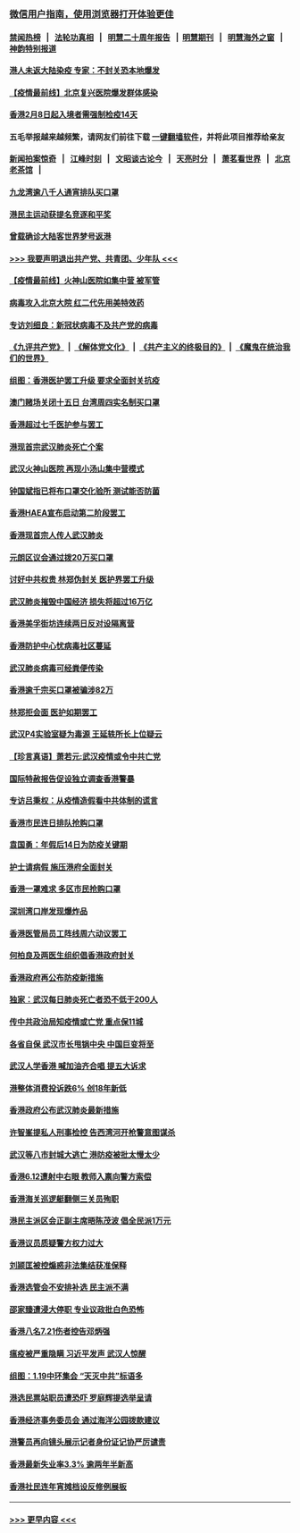 ### [微信用户指南，使用浏览器打开体验更佳](https://github.com/gfw-breaker/banned-news1/blob/master/indexes/wechat-guide.md?t=0)
#### [禁闻热榜](热点新闻.md?t=0)  &nbsp;&nbsp;|&nbsp;&nbsp; [法轮功真相](https://github.com/gfw-breaker/truth/blob/master/README.md?t=0) &nbsp;&nbsp;|&nbsp;&nbsp; [明慧二十周年报告](https://github.com/gfw-breaker/mh-reports/blob/master/README.md?t=0) &nbsp;&nbsp;|&nbsp;&nbsp;[明慧期刊](https://github.com/gfw-breaker/mh-qikan) &nbsp;&nbsp;|&nbsp;&nbsp; [明慧海外之窗](https://github.com/gfw-breaker/mh-news/blob/master/README.md?t=0) &nbsp;&nbsp;|&nbsp;&nbsp; [神韵特别报道](https://github.com/gfw-breaker/mh-news/blob/master/shenyun.md?t=0)
#### [港人未返大陆染疫 专家：不封关恐本地爆发](../pages/nsc415/n11848021.md?t=02070433) 
#### [【疫情最前线】北京复兴医院爆发群体感染](../pages/nsc415/n11847626.md?t=02070433) 
#### [香港2月8日起入境者需强制检疫14天](../pages/nsc415/n11847658.md?t=02070433) 
#### 五毛举报越来越频繁，请网友们前往下载 [一键翻墙软件](https://github.com/gfw-breaker/ssr-accounts)，并将此项目推荐给亲友
#### [新闻拍案惊奇](https://github.com/gfw-breaker/banned-news1/blob/master/pages/link4.md) &nbsp;&nbsp;|&nbsp;&nbsp; [江峰时刻](https://github.com/gfw-breaker/banned-news1/blob/master/pages/link4.md) &nbsp;&nbsp;|&nbsp;&nbsp; [文昭谈古论今](https://github.com/gfw-breaker/banned-news1/blob/master/pages/link4.md) &nbsp;&nbsp;|&nbsp;&nbsp; [天亮时分](https://github.com/gfw-breaker/banned-news1/blob/master/pages/link4.md) &nbsp;&nbsp;|&nbsp;&nbsp; [萧茗看世界](https://github.com/gfw-breaker/banned-news1/blob/master/pages/link4.md) &nbsp;&nbsp;|&nbsp;&nbsp; [北京老茶馆](https://github.com/gfw-breaker/banned-news1/blob/master/pages/link4.md) &nbsp;&nbsp;|&nbsp;&nbsp; 
#### [九龙湾逾八千人通宵排队买口罩](../pages/nsc415/n11847647.md?t=02070433) 
#### [港民主运动获提名竞逐和平奖](../pages/nsc415/n11847633.md?t=02070433) 
#### [曾载确诊大陆客世界梦号返港](../pages/nsc415/n11847608.md?t=02070433) 
#### [>>> 我要声明退出共产党、共青团、少年队 <<<](https://github.com/begood0513/goodnews/blob/master/quit/letter.md) 
#### [【疫情最前线】火神山医院如集中营 被军管](../pages/nsc415/n11847524.md?t=02070433) 
#### [病毒攻入北京大院 红二代先用美特效药](../pages/nsc415/n11847427.md?t=02070433) 
#### [专访刘细良：新冠状病毒不及共产党的病毒](../pages/nsc415/n11847164.md?t=02070433) 
#### [《九评共产党》](https://github.com/begood0513/9ping.md/blob/master/README.md) &nbsp;|&nbsp; [《解体党文化》](../../../../jtdwh.md/blob/master/README.md)  &nbsp;|&nbsp; [《共产主义的终极目的》](../../../../gczydzjmd.md/blob/master/README.md) &nbsp;|&nbsp; [《魔鬼在统治我们的世界》](../../../../mgztzwmdsj.md/blob/master/README.md) 
#### [组图：香港医护罢工升级 要求全面封关抗疫](../pages/nsc415/n11844107.md?t=02070433) 
#### [澳门赌场关闭十五日 台湾周四实名制买口罩](../pages/nsc415/n11845083.md?t=02070433) 
#### [香港超过七千医护参与罢工](../pages/nsc415/n11845051.md?t=02070433) 
#### [港现首宗武汉肺炎死亡个案](../pages/nsc415/n11844998.md?t=02070433) 
#### [武汉火神山医院 再现小汤山集中营模式](../pages/nsc415/n11844763.md?t=02070433) 
#### [钟国斌指已将布口罩交化验所 测试能否防菌](../pages/nsc415/n11842783.md?t=02070433) 
#### [香港HAEA宣布启动第二阶段罢工](../pages/nsc415/n11842723.md?t=02070433) 
#### [香港现首宗人传人武汉肺炎](../pages/nsc415/n11842766.md?t=02070433) 
#### [元朗区议会通过拨20万买口罩](../pages/nsc415/n11842754.md?t=02070433) 
#### [讨好中共权贵 林郑伪封关 医护界罢工升级](../pages/nsc415/n11842359.md?t=02070433) 
#### [武汉肺炎摧毁中国经济 损失将超过16万亿](../pages/nsc415/n11839723.md?t=02070433) 
#### [香港美孚街坊连续两日反对设隔离营](../pages/nsc415/n11839962.md?t=02070433) 
#### [香港防护中心忧病毒社区蔓延](../pages/nsc415/n11839933.md?t=02070433) 
#### [武汉肺炎病毒可经粪便传染](../pages/nsc415/n11839939.md?t=02070433) 
#### [香港逾千宗买口罩被骗涉82万](../pages/nsc415/n11839914.md?t=02070433) 
#### [林郑拒会面 医护如期罢工](../pages/nsc415/n11839892.md?t=02070433) 
#### [武汉P4实验室疑为毒源 王延轶所长上位疑云](../pages/nsc415/n11835543.md?t=02070433) 
#### [【珍言真语】萧若元:武汉疫情或令中共亡党](../pages/nsc415/n11829394.md?t=02070433) 
#### [国际特赦报告促设独立调查香港警暴](../pages/nsc415/n11833845.md?t=02070433) 
#### [专访吕秉权：从疫情造假看中共体制的谎言](../pages/nsc415/n11833813.md?t=02070433) 
#### [香港市民连日排队抢购口罩](../pages/nsc415/n11833794.md?t=02070433) 
#### [袁国勇：年假后14日为防疫关键期](../pages/nsc415/n11831088.md?t=02070433) 
#### [护士请病假 施压港府全面封关](../pages/nsc415/n11831030.md?t=02070433) 
#### [香港一罩难求 多区市民抢购口罩](../pages/nsc415/n11831002.md?t=02070433) 
#### [深圳湾口岸发现爆炸品](../pages/nsc415/n11828802.md?t=02070433) 
#### [香港医管局员工阵线周六动议罢工](../pages/nsc415/n11828762.md?t=02070433) 
#### [何柏良及两医生组织倡香港政府封关](../pages/nsc415/n11828749.md?t=02070433) 
#### [香港政府再公布防疫新措施](../pages/nsc415/n11828716.md?t=02070433) 
#### [独家：武汉每日肺炎死亡者恐不低于200人](../pages/nsc415/n11828240.md?t=02070433) 
#### [传中共政治局知疫情或亡党 重点保11城](../pages/nsc415/n11828145.md?t=02070433) 
#### [各省自保 武汉市长甩锅中央 中国巨变将至](../pages/nsc415/n11828021.md?t=02070433) 
#### [武汉人学香港 喊加油齐合唱 提五大诉求](../pages/nsc415/n11827046.md?t=02070433) 
#### [港整体消费投诉跌6% 创18年新低](../pages/nsc415/n11817280.md?t=02070433) 
#### [香港政府公布武汉肺炎最新措施](../pages/nsc415/n11817152.md?t=02070433) 
#### [许智峯提私人刑事检控 告西湾河开枪警意图谋杀](../pages/nsc415/n11817132.md?t=02070433) 
#### [武汉等八市封城大逃亡 港防疫被批太慢太少](../pages/nsc415/n11817058.md?t=02070433) 
#### [香港6.12遭射中右眼 教师入禀向警方索偿](../pages/nsc415/n11814678.md?t=02070433) 
#### [香港海关巡逻艇翻侧三关员殉职](../pages/nsc415/n11814604.md?t=02070433) 
#### [港民主派区会正副主席晤陈茂波 倡全民派1万元](../pages/nsc415/n11814582.md?t=02070433) 
#### [香港议员质疑警方权力过大](../pages/nsc415/n11814560.md?t=02070433) 
#### [刘颕匡被控煽惑非法集结获准保释](../pages/nsc415/n11811727.md?t=02070433) 
#### [香港选管会不安排补选 民主派不满](../pages/nsc415/n11811691.md?t=02070433) 
#### [邵家臻遭浸大停职 专业议政批白色恐怖](../pages/nsc415/n11811670.md?t=02070433) 
#### [香港八名7.21伤者控告邓炳强](../pages/nsc415/n11811623.md?t=02070433) 
#### [瘟疫被严重隐瞒 习近平发声 武汉人惊醒](../pages/nsc415/n11811186.md?t=02070433) 
#### [组图：1.19中环集会 “天灭中共”标语多](../pages/nsc415/n11809514.md?t=02070433) 
#### [港选民票站职员遭恐吓 罗庭辉提选举呈请](../pages/nsc415/n11808914.md?t=02070433) 
#### [香港经济事务委员会 通过海洋公园拨款建议](../pages/nsc415/n11808906.md?t=02070433) 
#### [港警员再向镜头展示记者身份证记协严厉谴责](../pages/nsc415/n11808888.md?t=02070433) 
#### [香港最新失业率3.3% 逾两年半新高](../pages/nsc415/n11808887.md?t=02070433) 
#### [香港社民连年宵摊档设反修例展板](../pages/nsc415/n11808857.md?t=02070433) 

----
#### [ >>> 更早内容 <<< ](../indexes/nsc415-earlier.md)
